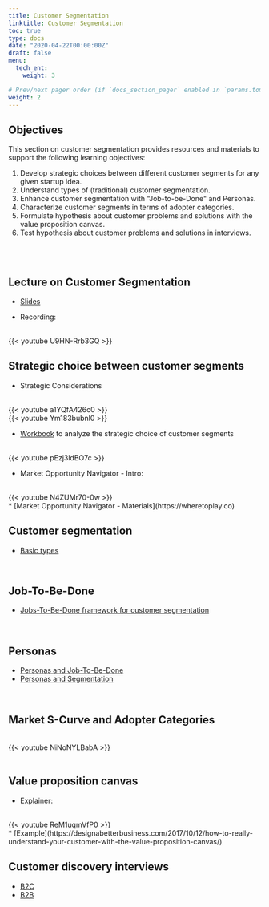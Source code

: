 ```yaml
---
title: Customer Segmentation
linktitle: Customer Segmentation
toc: true
type: docs
date: "2020-04-22T00:00:00Z"
draft: false
menu:
  tech_ent:
    weight: 3

# Prev/next pager order (if `docs_section_pager` enabled in `params.toml`)
weight: 2
---
```


## Objectives

This section on customer segmentation provides resources and materials to support the following learning objectives:
1. Develop strategic choices between different customer segments for any given startup idea.
2. Understand types of (traditional) customer segmentation.
3. Enhance customer segmentation with "Job-to-be-Done" and Personas.
4. Characterize customer segments in terms of adopter categories.
5. Formulate hypothesis about customer problems and solutions with the value proposition canvas.
6. Test hypothesis about customer problems and solutions in interviews.


<br/><br/>

## Lecture on Customer Segmentation

* [Slides](https://www.dropbox.com/s/y5yztfw4yiauakr/Technology_Entrepreneurship_Customers_SS21.pdf?dl=0)

* Recording:

<br/>
{{< youtube U9HN-Rrb3GQ >}}


## Strategic choice between customer segments

* Strategic Considerations
<br/>
{{< youtube a1YQfA426c0 >}}
<br/>
{{< youtube Ym183bubnl0 >}}
<br/>

* [Workbook](https://www.dropbox.com/s/i1s9mdioik7b2yj/Choosing%2BYour%2BCustomer.pdf?dl=0) to analyze the strategic choice of customer segments
<br/>
{{< youtube pEzj3ldBO7c >}}
<br/>


* Market Opportunity Navigator - Intro:
<br/>
{{< youtube N4ZUMr70-0w >}}
<br/>
* [Market Opportunity Navigator - Materials](https://wheretoplay.co)

<br/>

## Customer segmentation
* [Basic types](https://www.marketing91.com/types-of-customer-segments/)

<br/>

## Job-To-Be-Done
* [Jobs-To-Be-Done framework for customer segmentation](https://uxdesign.cc/8-things-to-use-in-jobs-to-be-done-framework-for-product-development-4ae7c6f3c30b)

<br/>

## Personas
* [Personas and Job-To-Be-Done](https://www.nngroup.com/articles/personas-jobs-be-done/)
* [Personas and Segmentation](https://medium.com/@emmaboulton/joining-the-dots-between-b2b-customer-segments-and-personas-59f128d1d60f)

<br/>

## Market S-Curve and Adopter Categories
<br/>
{{< youtube NiNoNYLBabA >}}
<br/><br/>

## Value proposition canvas
* Explainer:
<br/>
{{< youtube ReM1uqmVfP0 >}}
<br/>
* [Example](https://designabetterbusiness.com/2017/10/12/how-to-really-understand-your-customer-with-the-value-proposition-canvas/)


<br/>

## Customer discovery interviews
* [B2C](https://www.youtube.com/watch?v=OTkP2JDeGWM)
* [B2B](https://leanb2bbook.com/blog/b2b-customer-discovery-interview-questions-the-master-list/)

